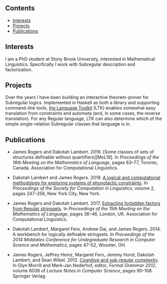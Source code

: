 ## Contents
* [Interests](#interests)
* [Projects](#projects)
* [Publications](#publications)

## Interests
I am a PhD student at Stony Brook University,
interested in Mathematical Linguistics.
Specifically I work with Subregular description and factorization.

## Projects
Over the years I have been building an interactive
theorem-prover for Subregular logics.
Implemented in Haskell as both a library and supporting command-line tools,
[the Language Toolkit][LTK] (LTK) enables somewhat easy translation from
constraints and automata (and, in some cases, the reverse translation).
For any Regular language, LTK can also determine
which of the simple single-relation Subregular classes
that language is in.

[LTK]: https://github.com/vvulpes0/Language-Toolkit-2

## Publications
* James Rogers and Dakotah Lambert.  2019.
  [Some classes of sets of structures definable without quantifiers][MoL19].
  In *Proceedings of the 16th Meeting on the Mathematics of Language*,
  pages 63&ndash;77,
  Toronto, Canada.
  Association for Computational Linguistics.

* Dakotah Lambert and James Rogers.  2019.
  [A logical and computational methodology for exploring
   systems of phonotactic constraints][SCiL2019].
  In *Proceedings of the Society for Computation in Linguistics*, volume 2,
  pages 247&ndash;256,
  New York City, New York.

* James Rogers and Dakotah Lambert.  2017.
  [Extracting forbidden factors from Regular stringsets][MoL2017].
  In *Proceedings of the 15th Meeting on the Mathematics of Language*,
  pages 36&ndash;46,
  London, UK.
  Association for Computational Linguistics.

* Dakotah Lambert, Margaret Fero, Andrew Dai, and James Rogers.  2014.
  A workbench for logically definable stringsets.
  In *Proceedings of the 2014 Midstates Conference for
  Undegraduate Research in Computer Science and Mathematics*,
  pages 47&ndash;52,
  Wooster, OH.

* James Rogers, Jeffrey Heinz, Margaret Fero, Jeremy Hurst, Dakotah Lambert,
  and Sean Wibel.  2012.
  [Cognitive and sub-regular complexity][FG2012].
  In Glyn Morrill and Mark-Jan Nederhof, editor,
  *Formal Grammar 2012*, volume 8036 of *Lecture Notes in Computer Science*,
  pages 90&ndash;108.
  Springer Verlag.

[FG2012]:    https://doi.org/10.1007/978-3-642-39998-5_6
[MoL2017]:   https://doi.org/10.18653/v1/w17-3404
[MoL2019]:   https://www.aclweb.org/anthology/W19-5706
[SCiL2019]:  https://doi.org/10.7275/t0dv-9t05
